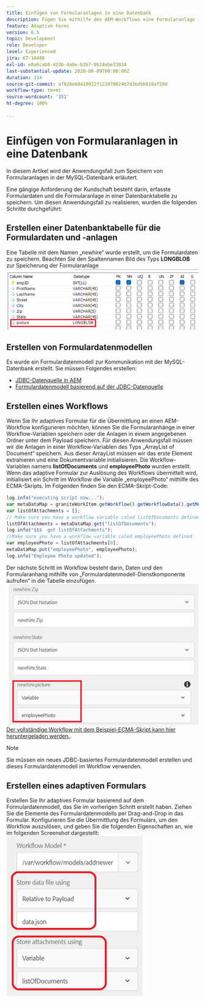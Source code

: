 ```yaml
---
title: Einfügen von Formularanlagen in eine Datenbank
description: Fügen Sie mithilfe des AEM-Workflows eine Formularanlage in eine Datenbank ein.
feature: Adaptive Forms
version: 6.5
topic: Development
role: Developer
level: Experienced
jira: KT-10488
exl-id: e8a6cab8-423b-4a8e-b2b7-9b24ebe23834
last-substantial-update: 2020-06-09T00:00:00Z
duration: 114
source-git-commit: af928e60410022f12207082467d3bd9b818af59d
workflow-type: tm+mt
source-wordcount: '351'
ht-degree: 100%

---
```


# Einfügen von Formularanlagen in eine Datenbank

In diesem Artikel wird der Anwendungsfall zum Speichern von Formularanlagen in der MySQL-Datenbank erläutert.

Eine gängige Anforderung der Kundschaft besteht darin, erfasste Formulardaten und die Formularanlage in einer Datenbanktabelle zu speichern.
Um diesen Anwendungsfall zu realisieren, wurden die folgenden Schritte durchgeführt:

## Erstellen einer Datenbanktabelle für die Formulardaten und -anlagen

Eine Tabelle mit dem Namen „newhire“ wurde erstellt, um die Formulardaten zu speichern. Beachten Sie den Spaltennamen Bild des Typs **LONGBLOB** zur Speicherung der Formularanlage
![table-schema](assets/insert-picture-table.png)

## Erstellen von Formulardatenmodellen

Es wurde ein Formulardatenmodell zur Kommunikation mit der MySQL-Datenbank erstellt. Sie müssen Folgendes erstellen:

* [JDBC-Datenquelle in AEM](./data-integration-technical-video-setup.md)
* [Formulardatenmodell basierend auf der JDBC-Datenquelle](./jdbc-data-model-technical-video-use.md)

## Erstellen eines Workflows

Wenn Sie Ihr adaptives Formular für die Übermittlung an einen AEM-Workflow konfigurieren möchten, können Sie die Formularanhänge in einer Workflow-Variablen speichern oder die Anlagen in einem angegebenen Ordner unter dem Payload speichern. Für diesen Anwendungsfall müssen wir die Anlagen in einer Workflow-Variablen des Typs „ArrayList of Document“ speichern. Aus dieser ArrayList müssen wir das erste Element extrahieren und eine Dokumentvariable initialisieren. Die Workflow-Variablen namens **listOfDocuments** und **employeePhoto** wurden erstellt.
Wenn das adaptive Formular zur Auslösung des Workflows übermittelt wird, initialisiert ein Schritt im Workflow die Variable „employeePhoto“ mithilfe des ECMA-Skripts. Im Folgenden finden Sie den ECMA-Skript-Code:

```javascript
log.info("executing script now...");
var metaDataMap = graniteWorkItem.getWorkflow().getWorkflowData().getMetaDataMap();
var listOfAttachments = [];
// Make sure you have a workflow variable caled listOfDocuments defined
listOfAttachments = metaDataMap.get("listOfDocuments");
log.info("$$$  got listOfAttachments");
//Make sure you have a workflow variable caled employeePhoto defined
var employeePhoto = listOfAttachments[0];
metaDataMap.put("employeePhoto", employeePhoto);
log.info("Employee Photo updated");
```

Der nächste Schritt im Workflow besteht darin, Daten und den Formularanhang mithilfe von „Formulardatenmodell-Dienstkomponente aufrufen“ in die Tabelle einzufügen.
![insert-pic](assets/fdm-insert-pic.png)
[Der vollständige Workflow mit dem Beispiel-ECMA-Skript kann hier heruntergeladen werden.](assets/add-new-employee.zip).

>[!NOTE]
> Sie müssen ein neues JDBC-basiertes Formulardatenmodell erstellen und dieses Formulardatenmodell im Workflow verwenden.

## Erstellen eines adaptiven Formulars

Erstellen Sie Ihr adaptives Formular basierend auf dem Formulardatenmodell, das Sie im vorherigen Schritt erstellt haben. Ziehen Sie die Elemente des Formulardatenmodells per Drag-and-Drop in das Formular. Konfigurieren Sie die Übermittlung des Formulars, um den Workflow auszulösen, und geben Sie die folgenden Eigenschaften an, wie im folgenden Screenshot dargestellt:
![form-attachments](assets/form-attachments.png)
